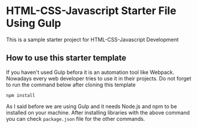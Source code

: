 # HTML-CSS-Javascript Starter File Using Gulp
This is a sample starter project for HTML-CSS-Javascript Development
## How to use this starter template
If you haven't used Gulp befora it is an automation tool like Webpack. Nowadays every web developer tries to use it in their projects. Do not forget to run the command below after cloning this template

`npm install` 

As I said before we are using Gulp and it needs Node.js and npm to be installed on your machine. After installing libraries with the above command you can check `package.json` file for the other commands.